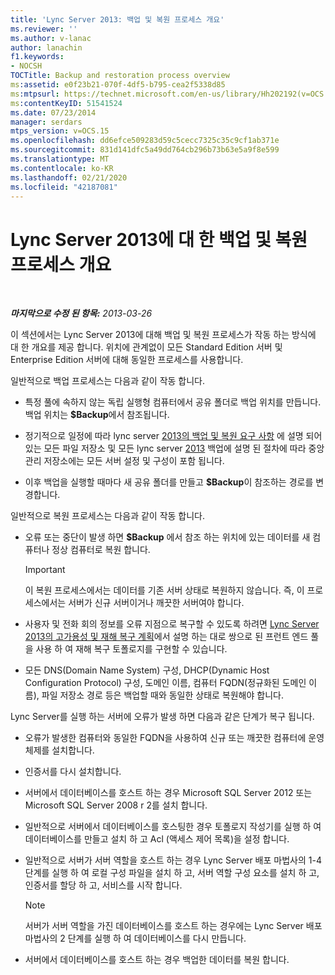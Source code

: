 ```yaml
---
title: 'Lync Server 2013: 백업 및 복원 프로세스 개요'
ms.reviewer: ''
ms.author: v-lanac
author: lanachin
f1.keywords:
- NOCSH
TOCTitle: Backup and restoration process overview
ms:assetid: e0f23b21-070f-4df5-b795-cea2f5338d85
ms:mtpsurl: https://technet.microsoft.com/en-us/library/Hh202192(v=OCS.15)
ms:contentKeyID: 51541524
ms.date: 07/23/2014
manager: serdars
mtps_version: v=OCS.15
ms.openlocfilehash: dd6efce509283d59c5cecc7325c35c9cf1ab371e
ms.sourcegitcommit: 831d141dfc5a49dd764cb296b73b63e5a9f8e599
ms.translationtype: MT
ms.contentlocale: ko-KR
ms.lasthandoff: 02/21/2020
ms.locfileid: "42187081"
---
```

<div data-xmlns="http://www.w3.org/1999/xhtml">

<div class="topic" data-xmlns="http://www.w3.org/1999/xhtml" data-msxsl="urn:schemas-microsoft-com:xslt" data-cs="https://msdn.microsoft.com/">

<div data-asp="https://msdn2.microsoft.com/asp">

# <a name="backup-and-restoration-process-overview-for-lync-server-2013"></a>Lync Server 2013에 대 한 백업 및 복원 프로세스 개요

</div>

<div id="mainSection">

<div id="mainBody">

<span> </span>

_**마지막으로 수정 된 항목:** 2013-03-26_

이 섹션에서는 Lync Server 2013에 대해 백업 및 복원 프로세스가 작동 하는 방식에 대 한 개요를 제공 합니다. 위치에 관계없이 모든 Standard Edition 서버 및 Enterprise Edition 서버에 대해 동일한 프로세스를 사용합니다.

일반적으로 백업 프로세스는 다음과 같이 작동 합니다.

  - 특정 풀에 속하지 않는 독립 실행형 컴퓨터에서 공유 폴더로 백업 위치를 만듭니다. 백업 위치는 **$Backup**에서 참조됩니다.

  - 정기적으로 일정에 따라 lync server [2013의 백업 및 복원 요구 사항](lync-server-2013-backup-and-restoration-requirements-data.md) 에 설명 되어 있는 모든 파일 저장소 및 모든 lync server [2013](lync-server-2013-backing-up-lync-server.md) 백업에 설명 된 절차에 따라 중앙 관리 저장소에는 모든 서버 설정 및 구성이 포함 됩니다.

  - 이후 백업을 실행할 때마다 새 공유 폴더를 만들고 **$Backup**이 참조하는 경로를 변경합니다.

일반적으로 복원 프로세스는 다음과 같이 작동 합니다.

  - 오류 또는 중단이 발생 하면 **$Backup** 에서 참조 하는 위치에 있는 데이터를 새 컴퓨터나 정상 컴퓨터로 복원 합니다.
    
    <div>
    

    > [!IMPORTANT]  
    > 이 복원 프로세스에서는 데이터를 기존 서버 상태로 복원하지 않습니다. 즉, 이 프로세스에서는 서버가 신규 서버이거나 깨끗한 서버여야 합니다.

    
    </div>

  - 사용자 및 전화 회의 정보를 오류 지점으로 복구할 수 있도록 하려면 [Lync Server 2013의 고가용성 및 재해 복구 계획](lync-server-2013-planning-for-high-availability-and-disaster-recovery.md)에서 설명 하는 대로 쌍으로 된 프런트 엔드 풀을 사용 하 여 재해 복구 토폴로지를 구현할 수 있습니다.

  - 모든 DNS(Domain Name System) 구성, DHCP(Dynamic Host Configuration Protocol) 구성, 도메인 이름, 컴퓨터 FQDN(정규화된 도메인 이름), 파일 저장소 경로 등은 백업할 때와 동일한 상태로 복원해야 합니다.

Lync Server를 실행 하는 서버에 오류가 발생 하면 다음과 같은 단계가 복구 됩니다.

  - 오류가 발생한 컴퓨터와 동일한 FQDN을 사용하여 신규 또는 깨끗한 컴퓨터에 운영 체제를 설치합니다.

  - 인증서를 다시 설치합니다.

  - 서버에서 데이터베이스를 호스트 하는 경우 Microsoft SQL Server 2012 또는 Microsoft SQL Server 2008 r 2를 설치 합니다.

  - 일반적으로 서버에서 데이터베이스를 호스팅한 경우 토폴로지 작성기를 실행 하 여 데이터베이스를 만들고 설치 하 고 Acl (액세스 제어 목록)을 설정 합니다.

  - 일반적으로 서버가 서버 역할을 호스트 하는 경우 Lync Server 배포 마법사의 1-4 단계를 실행 하 여 로컬 구성 파일을 설치 하 고, 서버 역할 구성 요소를 설치 하 고, 인증서를 할당 하 고, 서비스를 시작 합니다.
    
    <div>
    

    > [!NOTE]  
    > 서버가 서버 역할을 가진 데이터베이스를 호스트 하는 경우에는 Lync Server 배포 마법사의 2 단계를 실행 하 여 데이터베이스를 다시 만듭니다.

    
    </div>

  - 서버에서 데이터베이스를 호스트 하는 경우 백업한 데이터를 복원 합니다.

</div>

<span> </span>

</div>

</div>

</div>

